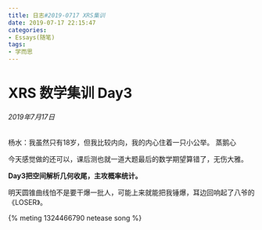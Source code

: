 ```yaml
---
title: 日志#2019-0717 XRS集训
date: 2019-07-17 22:15:47
categories:
- Essays(随笔)
tags:
- 学而思
---
```


# XRS 数学集训 Day3

###### 2019年7月17日

杨水：我虽然只有18岁，但我比较内向，我的内心住着一只小公举。
蒸鹅心

今天感觉做的还可以，课后测也就一道大题最后的数学期望算错了，无伤大雅。

**Day3把空间解析几何收尾，主攻概率统计。**

明天圆锥曲线怕不是要干爆一批人，可能上来就能把我锤爆，耳边回响起了八爷的《LOSER》。

{% meting 1324466790 netease song %}
